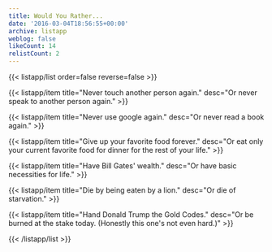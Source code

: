 ```yaml
---
title: Would You Rather...
date: '2016-03-04T18:56:55+00:00'
archive: listapp
weblog: false
likeCount: 14
relistCount: 2
---
```



{{< listapp/list order=false reverse=false >}}

   {{< listapp/item title="Never touch another person again."
      desc="Or never speak to another person again." >}}

   {{< listapp/item title="Never use google again."
      desc="Or never read a book again." >}}

   {{< listapp/item title="Give up your favorite food forever."
      desc="Or eat only your current favorite food for dinner for the rest of your life." >}}

   {{< listapp/item title="Have Bill Gates' wealth."
      desc="Or have basic necessities for life." >}}

   {{< listapp/item title="Die by being eaten by a lion."
      desc="Or die of starvation." >}}

   {{< listapp/item title="Hand Donald Trump the Gold Codes."
      desc="Or be burned at the stake today. (Honestly this one's not even hard.)" >}}

{{< /listapp/list >}}
